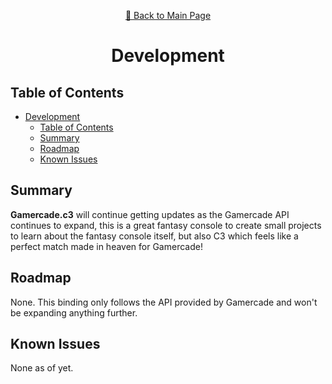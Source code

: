 <div align="center">
<p>

[📖 Back to Main Page](./README.md)
</p>

# Development

</div>

## Table of Contents

- [Development](#development)
  - [Table of Contents](#table-of-contents)
  - [Summary](#summary)
  - [Roadmap](#roadmap)
  - [Known Issues](#known-issues)

## Summary

**Gamercade.c3** will continue getting updates as the Gamercade API continues to expand, this is a great fantasy console to create small projects to learn about the fantasy console itself, but also C3 which feels like a perfect match made in heaven for Gamercade!


## Roadmap

None. This binding only follows the API provided by Gamercade and won't be expanding anything further.

## Known Issues

None as of yet.